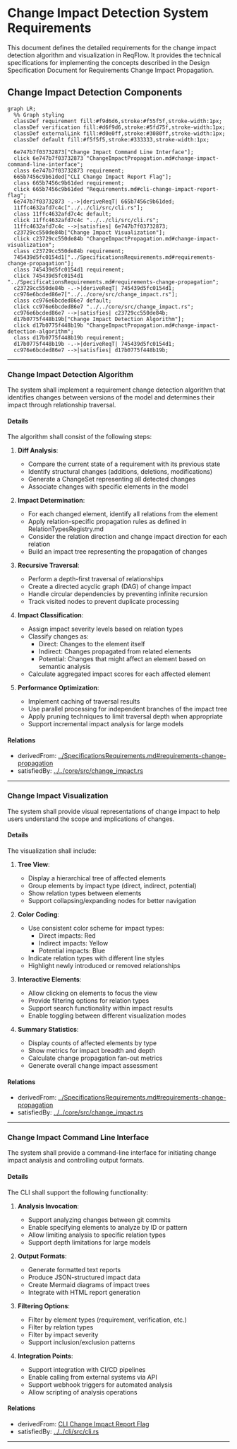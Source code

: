 # Change Impact Detection System Requirements

This document defines the detailed requirements for the change impact detection algorithm and visualization in ReqFlow. It provides the technical specifications for implementing the concepts described in the Design Specification Document for Requirements Change Impact Propagation.

## Change Impact Detection Components
```mermaid
graph LR;
  %% Graph styling
  classDef requirement fill:#f9d6d6,stroke:#f55f5f,stroke-width:1px;
  classDef verification fill:#d6f9d6,stroke:#5fd75f,stroke-width:1px;
  classDef externalLink fill:#d0e0ff,stroke:#3080ff,stroke-width:1px;
  classDef default fill:#f5f5f5,stroke:#333333,stroke-width:1px;

  6e747b7f03732873["Change Impact Command Line Interface"];
  click 6e747b7f03732873 "ChangeImpactPropagation.md#change-impact-command-line-interface";
  class 6e747b7f03732873 requirement;
  665b7456c9b61ded["CLI Change Impact Report Flag"];
  class 665b7456c9b61ded requirement;
  click 665b7456c9b61ded "Requirements.md#cli-change-impact-report-flag";
  6e747b7f03732873 -.->|deriveReqT| 665b7456c9b61ded;
  11ffc4632afd7c4c["../../cli/src/cli.rs"];
  class 11ffc4632afd7c4c default;
  click 11ffc4632afd7c4c "../../cli/src/cli.rs";
  11ffc4632afd7c4c -->|satisfies| 6e747b7f03732873;
  c23729cc550de84b["Change Impact Visualization"];
  click c23729cc550de84b "ChangeImpactPropagation.md#change-impact-visualization";
  class c23729cc550de84b requirement;
  745439d5fc0154d1["../SpecificationsRequirements.md#requirements-change-propagation"];
  class 745439d5fc0154d1 requirement;
  click 745439d5fc0154d1 "../SpecificationsRequirements.md#requirements-change-propagation";
  c23729cc550de84b -.->|deriveReqT| 745439d5fc0154d1;
  cc976e6bcded86e7["../../core/src/change_impact.rs"];
  class cc976e6bcded86e7 default;
  click cc976e6bcded86e7 "../../core/src/change_impact.rs";
  cc976e6bcded86e7 -->|satisfies| c23729cc550de84b;
  d17b0775f448b19b["Change Impact Detection Algorithm"];
  click d17b0775f448b19b "ChangeImpactPropagation.md#change-impact-detection-algorithm";
  class d17b0775f448b19b requirement;
  d17b0775f448b19b -.->|deriveReqT| 745439d5fc0154d1;
  cc976e6bcded86e7 -->|satisfies| d17b0775f448b19b;
```

---

### Change Impact Detection Algorithm

The system shall implement a requirement change detection algorithm that identifies changes between versions of the model and determines their impact through relationship traversal.

#### Details

The algorithm shall consist of the following steps:

1. **Diff Analysis**:
   - Compare the current state of a requirement with its previous state
   - Identify structural changes (additions, deletions, modifications)
   - Generate a ChangeSet representing all detected changes
   - Associate changes with specific elements in the model

2. **Impact Determination**:
   - For each changed element, identify all relations from the element
   - Apply relation-specific propagation rules as defined in RelationTypesRegistry.md
   - Consider the relation direction and change impact direction for each relation
   - Build an impact tree representing the propagation of changes

3. **Recursive Traversal**:
   - Perform a depth-first traversal of relationships
   - Create a directed acyclic graph (DAG) of change impact
   - Handle circular dependencies by preventing infinite recursion
   - Track visited nodes to prevent duplicate processing

4. **Impact Classification**:
   - Assign impact severity levels based on relation types
   - Classify changes as:
     - Direct: Changes to the element itself
     - Indirect: Changes propagated from related elements
     - Potential: Changes that might affect an element based on semantic analysis
   - Calculate aggregated impact scores for each affected element

5. **Performance Optimization**:
   - Implement caching of traversal results
   - Use parallel processing for independent branches of the impact tree
   - Apply pruning techniques to limit traversal depth when appropriate
   - Support incremental impact analysis for large models

#### Relations
  * derivedFrom: [../SpecificationsRequirements.md#requirements-change-propagation](../SpecificationsRequirements.md#requirements-change-propagation)  
  * satisfiedBy: [../../core/src/change_impact.rs](../../core/src/change_impact.rs)

---

### Change Impact Visualization

The system shall provide visual representations of change impact to help users understand the scope and implications of changes.

#### Details

The visualization shall include:

1. **Tree View**:
   - Display a hierarchical tree of affected elements
   - Group elements by impact type (direct, indirect, potential)
   - Show relation types between elements
   - Support collapsing/expanding nodes for better navigation

2. **Color Coding**:
   - Use consistent color scheme for impact types:
     - Direct impacts: Red
     - Indirect impacts: Yellow
     - Potential impacts: Blue
   - Indicate relation types with different line styles
   - Highlight newly introduced or removed relationships

3. **Interactive Elements**:
   - Allow clicking on elements to focus the view
   - Provide filtering options for relation types
   - Support search functionality within impact results
   - Enable toggling between different visualization modes

4. **Summary Statistics**:
   - Display counts of affected elements by type
   - Show metrics for impact breadth and depth
   - Calculate change propagation fan-out metrics
   - Generate overall change impact assessment

#### Relations
  * derivedFrom: [../SpecificationsRequirements.md#requirements-change-propagation](../SpecificationsRequirements.md#requirements-change-propagation)  
  * satisfiedBy: [../../core/src/change_impact.rs](../../core/src/change_impact.rs)

---

### Change Impact Command Line Interface

The system shall provide a command-line interface for initiating change impact analysis and controlling output formats.

#### Details

The CLI shall support the following functionality:

1. **Analysis Invocation**:
   - Support analyzing changes between git commits
   - Enable specifying elements to analyze by ID or pattern
   - Allow limiting analysis to specific relation types
   - Support depth limitations for large models

2. **Output Formats**:
   - Generate formatted text reports
   - Produce JSON-structured impact data
   - Create Mermaid diagrams of impact trees
   - Integrate with HTML report generation

3. **Filtering Options**:
   - Filter by element types (requirement, verification, etc.)
   - Filter by relation types
   - Filter by impact severity
   - Support inclusion/exclusion patterns

4. **Integration Points**:
   - Support integration with CI/CD pipelines
   - Enable calling from external systems via API
   - Support webhook triggers for automated analysis
   - Allow scripting of analysis operations

#### Relations
  * derivedFrom: [CLI Change Impact Report Flag](../SystemRequirements/Requirements.md#cli-change-impact-report-flag)
  * satisfiedBy: [../../cli/src/cli.rs](../../cli/src/cli.rs)

---